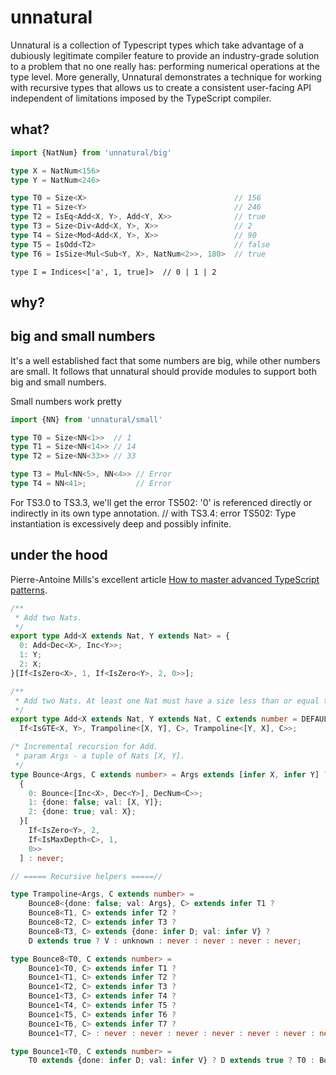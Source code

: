 # unnatural

Unnatural is a collection of Typescript types which take advantage of a dubiously legitimate compiler feature to provide an industry-grade solution to a problem that no one really has: performing numerical operations at the type level. More generally, Unnatural demonstrates a technique for working with recursive types that allows us to create a consistent user-facing API independent of limitations imposed by the TypeScript compiler.

## what?
```typescript
import {NatNum} from 'unnatural/big'

type X = NatNum<156>
type Y = NatNum<246>

type T0 = Size<X>                                 // 156
type T1 = Size<Y>                                 // 246
type T2 = IsEq<Add<X, Y>, Add<Y, X>>              // true
type T3 = Size<Div<Add<X, Y>, X>>                 // 2
type T4 = Size<Mod<Add<X, Y>, X>>                 // 90
type T5 = IsOdd<T2>                               // false
type T6 = IsSize<Mul<Sub<Y, X>, NatNum<2>>, 180>  // true
```

```
type I = Indices<['a', 1, true]>  // 0 | 1 | 2
```

## why?


## big and small numbers
It's a well established fact that some numbers are big, while other numbers are small. It follows that unnatural should provide modules to support both big and small numbers.

Small numbers work pretty 
```typescript
import {NN} from 'unnatural/small'

type T0 = Size<NN<1>>  // 1
type T1 = Size<NN<14>> // 14
type T2 = Size<NN<33>> // 33
```

```typescript
type T3 = Mul<NN<5>, NN<4>> // Error
type T4 = NN<41>;           // Error

```
For TS3.0 to TS3.3, we'll get the  error TS502: '0' is referenced directly or indirectly in its own type annotation.
// with TS3.4: error TS502: Type instantiation is excessively deep and possibly infinite.


## under the hood
 Pierre-Antoine Mills's excellent article [How to master advanced TypeScript patterns](https://medium.freecodecamp.org/typescript-curry-ramda-types-f747e99744ab).

```typescript
/**
 * Add two Nats.
 */
export type Add<X extends Nat, Y extends Nat> = {
  0: Add<Dec<X>, Inc<Y>>;
  1: Y;
  2: X;
}[If<IsZero<X>, 1, If<IsZero<Y>, 2, 0>>];
```


```typescript
/**
 * Add two Nats. At least one Nat must have a size less than or equal to 256 or C*32.
 */
export type Add<X extends Nat, Y extends Nat, C extends number = DEFAULT_RECURSIVE_DEPTH> =
  If<IsGTE<X, Y>, Trampoline<[X, Y], C>, Trampoline<[Y, X], C>>;

/* Incremental recursion for Add.
 * param Args - a tuple of Nats [X, Y].
 */
type Bounce<Args, C extends number> = Args extends [infer X, infer Y] ?
  {
    0: Bounce<[Inc<X>, Dec<Y>], DecNum<C>>;
    1: {done: false; val: [X, Y]};
    2: {done: true; val: X};
  }[
    If<IsZero<Y>, 2,
    If<IsMaxDepth<C>, 1,
    0>>
  ] : never;

// ===== Recursive helpers =====//

type Trampoline<Args, C extends number> =
    Bounce8<{done: false; val: Args}, C> extends infer T1 ?
    Bounce8<T1, C> extends infer T2 ?
    Bounce8<T2, C> extends infer T3 ?
    Bounce8<T3, C> extends {done: infer D; val: infer V} ?
    D extends true ? V : unknown : never : never : never : never;

type Bounce8<T0, C extends number> =
    Bounce1<T0, C> extends infer T1 ?
    Bounce1<T1, C> extends infer T2 ?
    Bounce1<T2, C> extends infer T3 ?
    Bounce1<T3, C> extends infer T4 ?
    Bounce1<T4, C> extends infer T5 ?
    Bounce1<T5, C> extends infer T6 ?
    Bounce1<T6, C> extends infer T7 ?
    Bounce1<T7, C> : never : never : never : never : never : never : never;

type Bounce1<T0, C extends number> =
    T0 extends {done: infer D; val: infer V} ? D extends true ? T0 : Bounce<V, C> : never;
```
